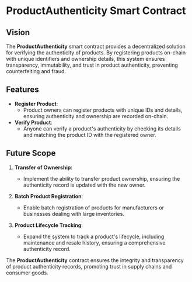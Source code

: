 # ProductAuthenticity Smart Contract

## Vision

The **ProductAuthenticity** smart contract provides a decentralized solution for verifying the authenticity of products. By registering products on-chain with unique identifiers and ownership details, this system ensures transparency, immutability, and trust in product authenticity, preventing counterfeiting and fraud.

## Features

- **Register Product**:
  - Product owners can register products with unique IDs and details, ensuring authenticity and ownership are recorded on-chain.
- **Verify Product**:
  - Anyone can verify a product's authenticity by checking its details and matching the product ID with the registered owner.

## Future Scope

1. **Transfer of Ownership**:

   - Implement the ability to transfer product ownership, ensuring the authenticity record is updated with the new owner.

2. **Batch Product Registration**:

   - Enable batch registration of products for manufacturers or businesses dealing with large inventories.

3. **Product Lifecycle Tracking**:
   - Expand the system to track a product's lifecycle, including maintenance and resale history, ensuring a comprehensive authenticity record.

The **ProductAuthenticity** contract ensures the integrity and transparency of product authenticity records, promoting trust in supply chains and consumer goods.
